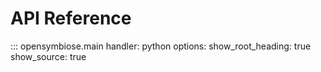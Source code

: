 # API Reference

::: opensymbiose.main
    handler: python
    options:
      show_root_heading: true
      show_source: true